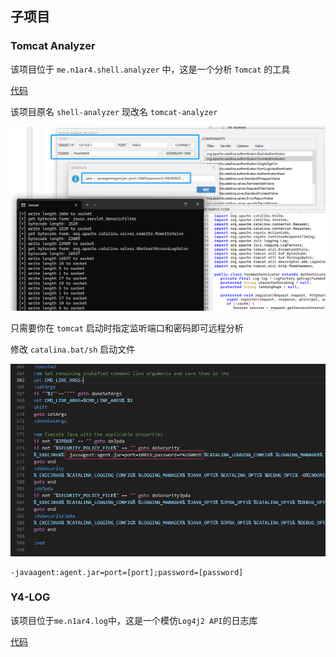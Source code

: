 ## 子项目

### Tomcat Analyzer

该项目位于 `me.n1ar4.shell.analyzer` 中，这是一个分析 `Tomcat` 的工具

[代码](../src/main/java/me/n1ar4/shell/analyzer)

该项目原名 `shell-analyzer` 现改名 `tomcat-analyzer`

![](../img/0062.png)

只需要你在 `tomcat` 启动时指定监听端口和密码即可远程分析

修改 `catalina.bat/sh` 启动文件

![](../img/0064.png)

```shell
-javaagent:agent.jar=port=[port];password=[password]
```

### Y4-LOG

该项目位于`me.n1ar4.log`中，这是一个模仿`Log4j2 API`的日志库

[代码](../src/main/java/me/n1ar4/log)
